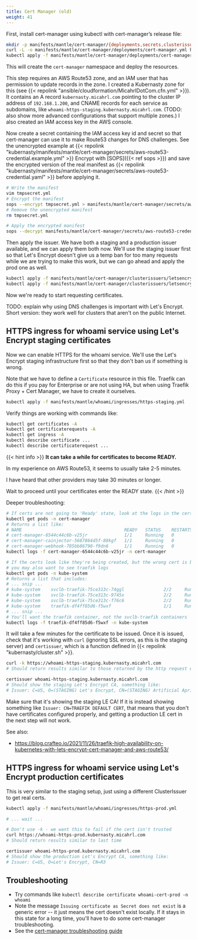 ```yaml
---
title: Cert Manager (old)
weight: 41
---
```


First, install cert-manager using kubectl with cert-manager’s release file:

```sh
mkdir -p manifests/mantle/cert-manager/{deployments,secrets,clusterissuers}
curl -L -o manifests/mantle/cert-manager/deployments/cert-manager.yml https://github.com/cert-manager/cert-manager/releases/download/v1.9.1/cert-manager.yaml
kubectl apply -f manifests/mantle/cert-manager/deployments/cert-manager.yml
```

This will create the `cert-manager` namespace and deploy the resources.

This step requires an AWS Route53 zone,
and an IAM user that has permission to update records in the zone.
I created a Kubernasty zone for this (see {{< repolink "ansible/cloudformation/MicahrlDotCom.cfn.yml" >}}).
It contains an A record `kubernasty.micahrl.com` pointing to the cluster IP address of `192.168.1.200`,
and CNAME records for each service as subdomains, like `whoami-https-staging.kubernasty.micahrl.com`.
(TODO: also show more advanced configurations that support multiple zones.)
I also created an IAM access key in the AWS console.

Now create a secret containing the IAM access key id and secret
so that cert-manager can use it to make Route53 changes for DNS challenges.
See the unencrypted example at
{{< repolink "kubernasty/manifests/mantle/cert-manager/secrets/aws-route53-credential.example.yml" >}}
Encrypt with [SOPS]({{< ref sops >}})
and save the encrypted version of the real manifest as
{{< repolink "kubernasty/manifests/mantle/cert-manager/secrets/aws-route53-credential.yaml" >}}
before applying it.

```sh
# Write the manifest
vim tmpsecret.yml
# Encrypt the manifest
sops --encrypt tmpsecret.yml > manifests/mantle/cert-manager/secrets/aws-route53-credential.yaml
# Remove the unencrypted manifest
rm tmpsecret.yml

# Apply the encrypted manifest
sops --decrypt manifests/mantle/cert-manager/secrets/aws-route53-credential.yaml | kubectl apply -f -
```

Then apply the issuer.
We have both a staging and a production issuer available,
and we can apply them both now.
We'll use the staging issuer first so that Let's Encrypt doesn't give us a temp ban for too many requests
while we are trying to make this work,
but we can go ahead and apply the prod one as well.

```sh
kubectl apply -f manifests/mantle/cert-manager/clusterissuers/letsencrypt-issuer-staging.yml
kubectl apply -f manifests/mantle/cert-manager/clusterissuers/letsencrypt-issuer-prod.yml
```

Now we're ready to start requesting certificates.

TODO: explain why using DNS challenges is important with Let's Encrypt.
Short version: they work well for clusters that aren't on the public Internet.

## HTTPS ingress for whoami service using Let's Encrypt staging certificates

Now we can enable HTTPS for the whoami service.
We'll use the Let's Encrypt staging infrastructure first so that they don't ban us if something is wrong.

Note that we have to define a `Certificate` resource in this file.
Traefik can do this if you pay for Enterprise or are not using HA,
but when using Traefik Proxy + Cert Manager, we have to create it ourselves.

```sh
kubectl apply -f manifests/mantle/whoami/ingresses/https-staging.yml
```

Verify things are working with commands like:

```sh
kubectl get certificates -A
kubectl get certificaterequests -A
kubectl get ingress -A
kubectl describe certificate ...
kubectl describe certificaterequest ...
```

{{< hint info >}}
**It can take a while for certificates to become READY.**

In my experience on AWS Route53, it seems to usually take 2-5 minutes.

I have heard that other providers may take 30 minutes or longer.

Wait to proceed until your certificates enter the READY state.
{{< /hint >}}

Deeper troubleshooting:

```sh
# If certs are not going to 'Ready' state, look at the logs in the cert-manager container
kubectl get pods -n cert-manager
# Returns a list like:
# NAME                                       READY   STATUS    RESTARTS   AGE
# cert-manager-6544c44c6b-v25jr              1/1     Running   0          14h
# cert-manager-cainjector-5687864d5f-88kgf   1/1     Running   0          14h
# cert-manager-webhook-785bb86798-f9dn6      1/1     Running   0          14h
kubectl logs -f cert-manager-6544c44c6b-v25jr -n cert-manager

# If the certs look like they're being created, but the wrong cert is being served (see below),
# you may also want to see traefik logs
kubectl get pods -n kube-system
# Returns a list that includes:
# ... snip ...
# kube-system    svclb-traefik-75ce313c-74ggl               2/2     Running     2 (28h ago)   28h
# kube-system    svclb-traefik-75ce313c-9745x               2/2     Running     6 (28h ago)   29h
# kube-system    svclb-traefik-75ce313c-f76c6               2/2     Running     4 (28h ago)   28h
# kube-system    traefik-df4ff85d6-f5wxf                    1/1     Running     3 (28h ago)   29h
# ... snip ...
# You'll want the traefik container, not the svclb-traefik containers
kubectl logs -f traefik-df4ff85d6-f5wxf -n kube-system
```

It will take a few minutes for the certificate to be issued.
Once it is issued, check that it's working with `curl` (ignoring SSL errors, as this is the staging server)
and `certissuer`, which is a function defined in {{< repolink "kubernasty/cluster.sh" >}}.

```sh
curl -k https://whoami-https-staging.kubernasty.micahrl.com
# Should return results similar to those returned by the http request earlier

certissuer whoami-https-staging.kubernasty.micahrl.com
# Should show the staging Let's Encrypt CA, something like:
# Issuer: C=US, O=(STAGING) Let's Encrypt, CN=(STAGING) Artificial Apricot R3
```

Make sure that it's showing the staging LE CA!
If it is instead showing something like `Issuer: CN=TRAEFIK DEFAULT CERT`,
that means that you don't have certificates configured properly,
and getting a production LE cert in the next step will not work.

See also:

* <https://blog.crafteo.io/2021/11/26/traefik-high-availability-on-kubernetes-with-lets-encrypt-cert-manager-and-aws-route53/>

## HTTPS ingress for whoami service using Let's Encrypt production certificates

This is very similar to the staging setup, just using a different ClusterIssuer to get real certs.

```sh
kubectl apply -f manifests/mantle/whoami/ingresses/https-prod.yml

# ... wait ...

# Don't use -k - we want this to fail if the cert isn't trusted
curl https://whoami-https-prod.kubernasty.micahrl.com
# Should return results similar to last time

certissuer whoami-https-prod.kubernasty.micahrl.com
# Should show the production Let's Encrypt CA, something like:
# Issuer: C=US, O=Let's Encrypt, CN=R3
```

## Troubleshooting

* Try commands like `kubectl describe certificate whoami-cert-prod -n whoami`
* Note the message `Issuing certificate as Secret does not exist` is a generic error --
  it just means the cert doesn't exist locally.
  If it stays in this state for a long time,
  you'll have to do some cert-manager troubleshooting.
* See the [cert-manager troubleshooting guide](https://cert-manager.io/docs/troubleshooting/)

